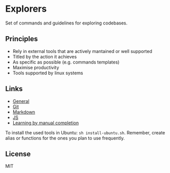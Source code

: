 # Explorers

Set of commands and guidelines for exploring codebases.

## Principles

- Rely in external tools that are actively mantained or well supported
- Titled by the action it achieves
- As specific as possible (e.g. commands templates)
- Maximise productivity
- Tools supported by linux systems

## Links

- [General](general.md)
- [Git](git.md)
- [Markdown](md.md)
- [JS](js.md)
- [Learning by manual completion](manual-completion.md)

To install the used tools in Ubuntu: `sh install-ubuntu.sh`. Remember, create alias or functions for the ones you plan to use frequently.

## License
MIT